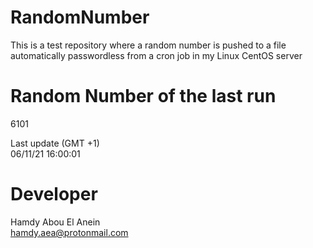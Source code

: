 # RandomNumber    
This is a test repository where a random number is pushed to a file automatically passwordless from a cron job in my Linux CentOS server    
# Random Number of the last run   
6101
      
Last update (GMT +1)    
06/11/21 16:00:01
# Developer    
Hamdy Abou El Anein   
hamdy.aea@protonmail.com
